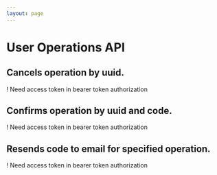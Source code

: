 ```yaml
---
layout: page
---
```


# User Operations API

<GlobalAuth />

## Cancels operation by uuid.
! Need access token in bearer token authorization

<InteractiveUserOperationsAPIEndpoint1 />

## Confirms operation by uuid and code.
! Need access token in bearer token authorization

<InteractiveUserOperationsAPIEndpoint2 />

## Resends code to email for specified operation.
! Need access token in bearer token authorization

<InteractiveUserOperationsAPIEndpoint3 />

<script setup>
import InteractiveUserOperationsAPIEndpoint1 from '../../.vitepress/theme/components/InteractiveUserOperationsAPIEndpoint1.vue'
import InteractiveUserOperationsAPIEndpoint2 from '../../.vitepress/theme/components/InteractiveUserOperationsAPIEndpoint2.vue'
import InteractiveUserOperationsAPIEndpoint3 from '../../.vitepress/theme/components/InteractiveUserOperationsAPIEndpoint3.vue'
import GlobalAuth from '../../.vitepress/theme/components/GlobalAuth.vue'
import SimpleOutline from '../../.vitepress/theme/components/SimpleOutline.vue'
</script>

<SimpleOutline :items="[
  { text: 'Cancels operation by uuid.', anchor: '#cancels-operation-by-uuid' },
  { text: 'Confirms operation by uuid and code.', anchor: '#confirms-operation-by-uuid-and-code' },
  { text: 'Resends code to email for specified operation.', anchor: '#resends-code-to-email-for-specified-operation' }
]" />
